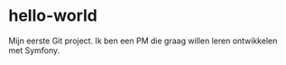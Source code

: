 # hello-world
Mijn eerste Git project. Ik ben een PM die graag willen leren ontwikkelen met Symfony.
